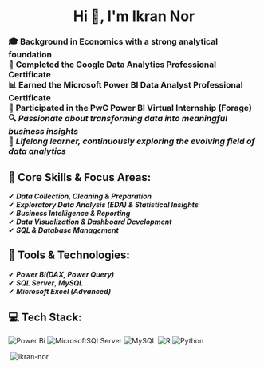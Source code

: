 <h1 align="center">Hi 👋, I'm Ikran Nor</h1>
<h3  A passionate Data & Business Analyst</h3>

🎓 **Background in Economics with a strong analytical foundation**   
 📘 **Completed the Google Data Analytics Professional Certificate**   
 📊 **Earned the Microsoft Power BI Data Analyst Professional Certificate**   
 💼 **Participated in the PwC Power BI Virtual Internship (Forage)**  
🔍 ***Passionate about transforming data into meaningful business insights***     
🌱 ***Lifelong learner, continuously exploring the evolving field of data analytics***    

## 🔹 Core Skills & Focus Areas:   
  ✔ ***Data Collection, Cleaning & Preparation***    
  ✔ ***Exploratory Data Analysis (EDA) & Statistical Insights***     
  ✔ ***Business Intelligence & Reporting***     
  ✔ ***Data Visualization & Dashboard Development***      
  ✔ ***SQL & Database Management***

## 🧰 Tools & Technologies:  
✔ ***Power BI(DAX, Power Query)***  
 ✔ ***SQL Server***,  ***MySQL***  
 ✔ ***Microsoft Excel (Advanced)***  


## 💻 Tech Stack:  

![Power Bi](https://img.shields.io/badge/power_bi-F2C811?style=for-the-badge&logo=powerbi&logoColor=black) ![MicrosoftSQLServer](https://img.shields.io/badge/Microsoft%20SQL%20Server-CC2927?style=for-the-badge&logo=microsoft%20sql%20server&logoColor=white) ![MySQL](https://img.shields.io/badge/mysql-4479A1.svg?style=for-the-badge&logo=mysql&logoColor=white) ![R](https://img.shields.io/badge/r-%23276DC3.svg?style=for-the-badge&logo=r&logoColor=white) ![Python](https://img.shields.io/badge/python-3670A0?style=for-the-badge&logo=python&logoColor=ffdd54)


<p>&nbsp;<img align="center" src="https://github-readme-stats.vercel.app/api?username=ikran-nor&show_icons=true&locale=en" alt="ikran-nor" /></p>
